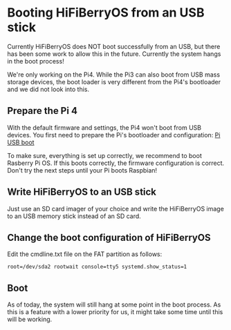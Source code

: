# Booting HiFiBerryOS from an USB stick

Currently HiFiBerryOS does NOT boot successfully  from an USB, but there has been some work to allow this in the future. Currently the system hangs in the boot process!

We're only working on the Pi4. While the Pi3 can also boot from USB mass storage devices, the boot loader is very different from the Pi4's bootloader and we did not look into this.

## Prepare the Pi 4

With the default firmware and settings, the Pi4 won't boot from USB devices. You first need to prepare the Pi's bootloader and configuration:
[Pi USB boot](https://www.raspberrypi.org/documentation/hardware/raspberrypi/bootmodes/msd.md)

To make sure, everything is set up correctly, we recommend to boot Rasberry Pi OS. If this boots correctly, the firmware configuration is correct. Don't try the next steps until 
your Pi boots Raspbian!

## Write HiFiBerryOS to an USB stick

Just use an SD card imager of your choice and write the HiFiBerryOS image to an USB memory stick instead of an SD card.

## Change the boot configuration of HiFiBerryOS

Edit the cmdline.txt file on the FAT partition as follows:

```
root=/dev/sda2 rootwait console=tty5 systemd.show_status=1
```

## Boot

As of today, the system will still hang at some point in the boot process. As this is a feature with a lower priority for us, it might take some time until this will be working.
